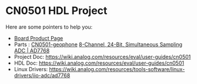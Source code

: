 # CN0501 HDL Project

Here are some pointers to help you:
  * [Board Product Page](https://www.analog.com/en/products/cn0501.html)
  * Parts : [CN0501-geophone](https://www.analog.com/en/products/cn0501.html)
            [8-Channel, 24-Bit, Simultaneous Sampling ADC | AD7768](https://www.analog.com/ad7768)
  * Project Doc: https://wiki.analog.com/resources/eval/user-guides/cn0501
  * HDL Doc: https://wiki.analog.com/resources/eval/user-guides/cn0501
  * Linux Drivers: https://wiki.analog.com/resources/tools-software/linux-drivers/iio-adc/ad7768
